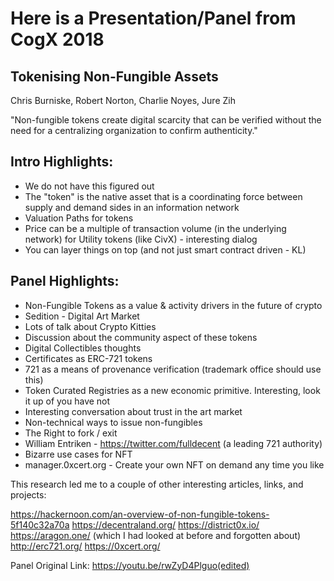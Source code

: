 # Here is a Presentation/Panel from CogX 2018

## Tokenising Non-Fungible Assets
Chris Burniske, Robert Norton, Charlie Noyes, Jure Zih

"Non-fungible tokens create digital scarcity that can be verified without the need for a centralizing organization to confirm authenticity." 

## Intro Highlights:
- We do not have this figured out
- The "token" is the native asset that is a coordinating force between supply and demand sides in an information network
- Valuation Paths for tokens
- Price can be a multiple of transaction volume (in the underlying network) for Utility tokens (like CivX) - interesting dialog
- You can layer things on top (and not just smart contract driven - KL)

## Panel Highlights:
- Non-Fungible Tokens as a value & activity drivers in the future of crypto
- Sedition - Digital Art Market
- Lots of talk about Crypto Kitties
- Discussion about the community aspect of these tokens
- Digital Collectibles thoughts
- Certificates as ERC-721 tokens
- 721 as a means of provenance verification (trademark office should use this)
- Token Curated Registries as a new economic primitive. Interesting, look it up of you have not
- Interesting conversation about trust in the art market
- Non-technical ways to issue non-fungibles
- The Right to fork / exit
- William Entriken - https://twitter.com/fulldecent (a leading 721 authority)
- Bizarre use cases for NFT
- manager.0xcert.org - Create your own NFT on demand any time you like

This research led me to a couple of other interesting articles, links, and projects:

https://hackernoon.com/an-overview-of-non-fungible-tokens-5f140c32a70a
https://decentraland.org/
https://district0x.io/
https://aragon.one/ (which I had looked at before and forgotten about)
http://erc721.org/
https://0xcert.org/

Panel Original Link: https://youtu.be/rwZyD4Plguo(edited)